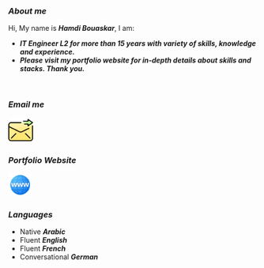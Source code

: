 ### _About me_


Hi, My name is **_Hamdi Bouaskar_**, I am:

-  **_IT Engineer L2 for more than 15 years with variety of skills, knowledge and experience._**
- **_Please visit my portfolio website for in-depth details about skills and stacks. Thank you._**
<br/>

### _Email me_
[<img src="https://github.com/IT-Support-L2/icons/blob/main/mail.png" width="50"/>](mailto:hamdi.bouaskare@protonmail.com)

### _Portfolio Website_
<a href="https://hamdi-bouaskar.azurewebsites.net" target="_blank"><img src="https://github.com/IT-Support-L2/icons/blob/main/portfolio-website.png"></a>

### _Languages_ 
- Native **_Arabic_**
- Fluent **_English_**
- Fluent **_French_**
- Conversational **_German_**

<!---
IT-Support-L2/IT-Support-L2 is a ✨ special ✨ repository because its `README.md` (this file) appears on your GitHub profile.
You can click the Preview link to take a look at your changes.
--->
